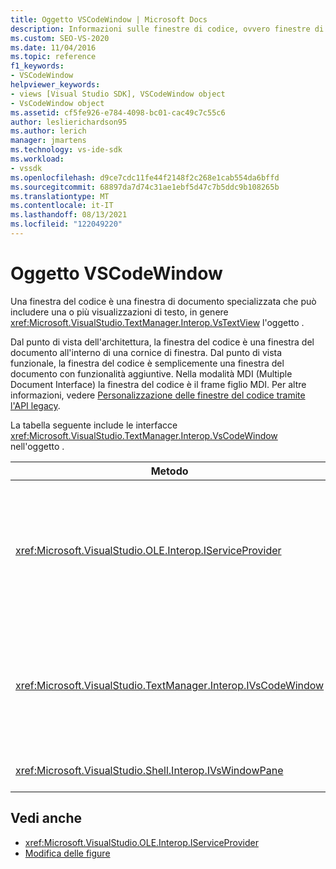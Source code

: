 ```yaml
---
title: Oggetto VSCodeWindow | Microsoft Docs
description: Informazioni sulle finestre di codice, ovvero finestre di documento specializzate che possono includere una o più visualizzazioni di testo, in genere l'oggetto VsTextView.
ms.custom: SEO-VS-2020
ms.date: 11/04/2016
ms.topic: reference
f1_keywords:
- VSCodeWindow
helpviewer_keywords:
- views [Visual Studio SDK], VSCodeWindow object
- VsCodeWindow object
ms.assetid: cf5fe926-e784-4098-bc01-cac49c7c55c6
author: leslierichardson95
ms.author: lerich
manager: jmartens
ms.technology: vs-ide-sdk
ms.workload:
- vssdk
ms.openlocfilehash: d9ce7cdc11fe44f2148f2c268e1cab554da6bffd
ms.sourcegitcommit: 68897da7d74c31ae1ebf5d47c7b5ddc9b108265b
ms.translationtype: MT
ms.contentlocale: it-IT
ms.lasthandoff: 08/13/2021
ms.locfileid: "122049220"
---
```

# <a name="vscodewindow-object"></a>Oggetto VSCodeWindow
Una finestra del codice è una finestra di documento specializzata che può includere una o più visualizzazioni di testo, in genere <xref:Microsoft.VisualStudio.TextManager.Interop.VsTextView> l'oggetto .

 Dal punto di vista dell'architettura, la finestra del codice è una finestra del documento all'interno di una cornice di finestra. Dal punto di vista funzionale, la finestra del codice è semplicemente una finestra del documento con funzionalità aggiuntive. Nella modalità MDI (Multiple Document Interface) la finestra del codice è il frame figlio MDI. Per altre informazioni, vedere [Personalizzazione delle finestre del codice tramite l'API legacy](/previous-versions/visualstudio/visual-studio-2015/extensibility/customizing-code-windows-by-using-the-legacy-api?preserve-view=true&view=vs-2015).

 La tabella seguente include le interfacce <xref:Microsoft.VisualStudio.TextManager.Interop.VsCodeWindow> nell'oggetto .

|Metodo|Descrizione|
|------------|-----------------|
|<xref:Microsoft.VisualStudio.OLE.Interop.IServiceProvider>|Fornisce un meccanismo di accesso generico per individuare un servizio identificato da un GUID (Globally Unique Identifier).|
|<xref:Microsoft.VisualStudio.TextManager.Interop.IVsCodeWindow>|Rappresenta un elemento figlio MDI (Multiple Document Interface) contenente una o più visualizzazioni codice.|
|<xref:Microsoft.VisualStudio.Shell.Interop.IVsWindowPane>|Riempie una cornice della finestra.|

## <a name="see-also"></a>Vedi anche
- <xref:Microsoft.VisualStudio.OLE.Interop.IServiceProvider>
- [Modifica delle figure](https://www.microsoft.com/download/details.aspx?id=55984)